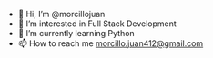 - 👋 Hi, I’m @morcillojuan
- 👀 I’m interested in Full Stack Development
- 🌱 I’m currently learning Python
- 📫 How to reach me morcillo.juan412@gmail.com

<!---
morcillojuan/morcillojuan is a ✨ special ✨ repository because its `README.md` (this file) appears on your GitHub profile.
You can click the Preview link to take a look at your changes.
--->
